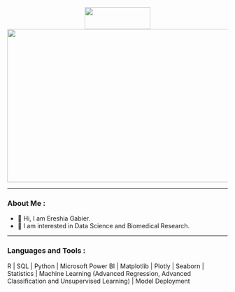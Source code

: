 <div id="header" align="center">
  <img src="https://media.giphy.com/media/Qo2dupDib32rkTY4hX/giphy.gif" width="150" height="50"/>
</div>

<div id="banner" align="center">
  <img src="https://media.giphy.com/media/l378c04F2fjeZ7vH2/giphy.gif" width="900" height="350"/>
</div>

<div id="counter" align="left">
  <img src="https://komarev.com/ghpvc/?username=EreshiaGabier&style=rectangular&color=blue" alt=""/>
</div>

---

### About Me :
- :wave: Hi, I am Ereshia Gabier.
- :seedling: I am interested in Data Science and Biomedical Research.
---

### Languages and Tools :
R | SQL | Python | Microsoft Power BI | Matplotlib | Plotly | Seaborn | Statistics | Machine Learning (Advanced Regression, Advanced Classification and Unsupervised Learning) | Model Deployment 

